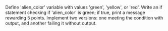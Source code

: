  Define 'alien_color' variable with values 'green', 'yellow', or 'red'. Write an if statement checking if 'alien_color' is green;
 if true, print a message rewarding 5 points. Implement two versions: one meeting the condition with output, and another failing it without output.





